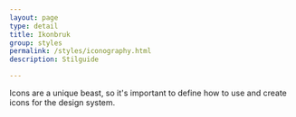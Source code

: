 ```yaml
---
layout: page
type: detail
title: Ikonbruk
group: styles
permalink: /styles/iconography.html
description: Stilguide

---
```


Icons are a unique beast, so it's important to define how to use and create icons for the design system.
